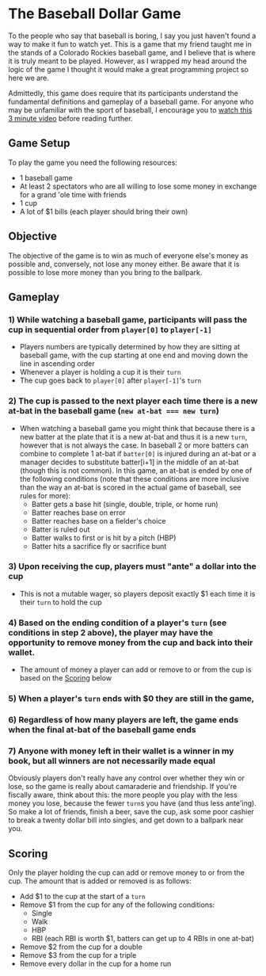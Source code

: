 # The Baseball Dollar Game

To the people who say that baseball is boring, I say you just haven't found a way to make it fun to watch yet. This is a game that my friend taught me in the stands of a Colorado Rockies baseball game, and I believe that is where it is truly meant to be played. However, as I wrapped my head around the logic of the game I thought it would make a great programming project so here we are.

Admittedly, this game does require that its participants understand the fundamental definitions and gameplay of a baseball game. For anyone who may be unfamiliar with the sport of baseball, I encourage you to [watch this 3 minute video](https://youtu.be/skOsApsF0jQ) before reading further.


## Game Setup

To play the game you need the following resources:
* 1 baseball game
* At least 2 spectators who are all willing to lose some money in exchange for a grand 'ole time with friends
* 1 cup
* A lot of $1 bills (each player should bring their own)


## Objective

The objective of the game is to win as much of everyone else's money as possible and, conversely, not lose any money either. Be aware that it is possible to lose more money than you bring to the ballpark.


## Gameplay

### 1) While watching a baseball game, participants will pass the cup in sequential order from `player[0]` to `player[-1]`
  - Players numbers are typically determined by how they are sitting at baseball game, with the cup starting at one end and moving down the line in ascending order
  - Whenever a player is holding a cup it is their `turn`
  - The cup goes back to `player[0]` after `player[-1]`'s `turn`
### 2) The cup is passed to the next player each time there is a new at-bat in the baseball game (`new at-bat === new turn`)
  - When watching a baseball game you might think that because there is a new batter at the plate that it is a new at-bat and thus it is a new `turn`, however that is not always the case. In baseball 2 or more batters can combine to complete 1 at-bat if `batter[0]` is injured during an at-bat or a manager decides to substitute batter[i+1] in the middle of an at-bat (though this is not common). In this game, an at-bat is ended by one of the following conditions (note that these conditions are more inclusive than the way an at-bat is scored in the actual game of baseball, see rules for more):
    * Batter gets a base hit (single, double, triple, or home run)
    * Batter reaches base on error
    * Batter reaches base on a fielder's choice
    * Batter is ruled out
    * Batter walks to first or is hit by a pitch (HBP)
    * Batter hits a sacrifice fly or sacrifice bunt
### 3) Upon receiving the cup, players must "ante" a dollar into the cup
  - This is not a mutable wager, so players deposit exactly $1 each time it is their `turn` to hold the cup
### 4) Based on the ending condition of a player's `turn` (see conditions in step 2 above), the player may have the opportunity to remove money from the cup and back into their wallet.
  - The amount of money a player can add or remove to or from the cup is based on the [Scoring](#scoring) below
### 5) When a player's `turn` ends with $0 they are still in the game,
### 6) Regardless of how many players are left, the game ends when the final at-bat of the baseball game ends
### 7) Anyone with money left in their wallet is a winner in my book, but all winners are not necessarily made equal

Obviously players don't really have any control over whether they win or lose, so the game is really about camaraderie and friendship. If you're fiscally aware, think about this: the more people you play with the less money you lose, because the fewer `turn`s you have (and thus less ante'ing). So make a lot of friends, finish a beer, save the cup, ask some poor cashier to break a twenty dollar bill into singles, and get down to a ballpark near you.


## Scoring
Only the player holding the cup can add or remove money to or from the cup. The amount that is added or removed is as follows:
* Add $1 to the cup at the start of a `turn`
* Remove $1 from the cup for any of the following conditions:
  * Single
  * Walk
  * HBP
  * RBI (each RBI is worth $1, batters can get up to 4 RBIs in one at-bat)
* Remove $2 from the cup for a double
* Remove $3 from the cup for a triple
* Remove every dollar in the cup for a home run
